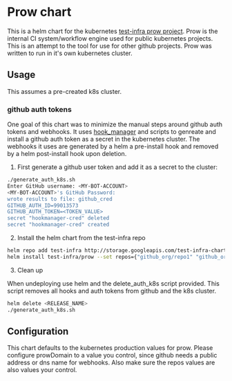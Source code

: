 # Prow chart 

This is a helm chart for the kubernetes [test-infra prow project](https://github.com/kubernetes/test-infra/tree/master/prow).  Prow is the internal CI system/workflow engine used for public kubernetes projects.  This is an attempt to the tool for use for other github projects.  Prow was written to run in it's own kubernetes cluster.

## Usage

This assumes a pre-created k8s cluster.

### github auth tokens

One goal of this chart was to minimize the manual steps around github auth tokens and webhooks.  It uses [hook_manager](https://github.com/jfelten/hook_manager) and scripts to genreate and install a github auth token as a secret in the kubernetes cluster.  The webhooks it uses are generated by a helm a pre-install hook and removed by a helm post-install hook upon deletion.

1. First generate a github user token and add it as a secret to the cluster:

```bash
./generate_auth_k8s.sh
Enter GitHub username: <MY-BOT-ACCOUNT>
<MY-BOT-ACCOUNT>'s GitHub Password:
wrote results to file: github_cred
GITHUB_AUTH_ID=99013573
GITHUB_AUTH_TOKEN=<TOKEN_VALUE>
secret "hookmanager-cred" deleted
secret "hookmanager-cred" created
```


2. Install the helm chart from the test-infra repo

```bash
helm repo add test-infra http://storage.googleapis.com/test-infra-charts
helm install test-infra/prow --set repos={"github_org/repo1" "github_org/repo2" ...}
```

3. Clean up

When undeploying use helm and the delete_auth_k8s script provided. This script removes all hooks and auth tokens from github and the k8s cluster.

```bash
helm delete <RELEASE_NAME>
./generate_auth_k8s.sh
```

## Configuration

This chart defaults to the kubernetes production values for prow. Please configure prowDomain to a value you control, since github needs a public address or dns name for webhooks. Also make sure the repos values are also values your control.



